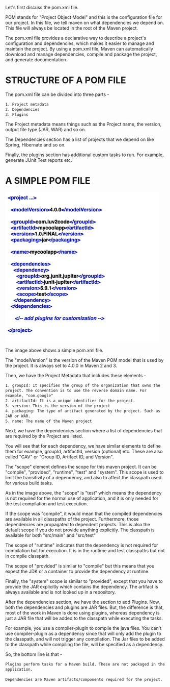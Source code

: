 Let's first discuss the pom.xml file.

POM stands for "Project Object Model" and this is the configuration file for our project. In this file, we tell maven on what dependencies we depend on. This file will always be located in the root of the Maven project.

The pom.xml file provides a declarative way to describe a project's configuration and dependencies, which makes it easier to manage and maintain the project. By using a pom.xml file, Maven can automatically download and manage dependencies, compile and package the project, and generate documentation.

# STRUCTURE OF A POM FILE

The pom.xml file can be divided into three parts - 

    1. Project metadata
    2. Dependencies
    3. Plugins

The Project metadata means things such as the Project name, the version, output file type (JAR, WAR) and so on.

The Dependencies section has a list of projects that we depend on like Spring, Hibernate and so on.

Finally, the plugins section has additional custom tasks to run. For example, generate JUnit Test reports etc.

# A SIMPLE POM FILE

![img_1.png](img_1.png)

The image above shows a simple pom.xml file.

The "modelVersion" is the version of the Maven POM model that is used by the project. It is always set to 4.0.0 in Maven 2 and 3.

Then, we have the Project Metadata that includes these elements - 

    1. groupId: It specifies the group of the organization that owns the project. The convention is to use the reverse domain name. For example, "com.google"
    2. artifactId: It is a unique identifier for the project.
    3. version: This is the version of the project
    4. packaging: The type of artifact generated by the project. Such as JAR or WAR.
    5. name: The name of the Maven project

Next, we have the dependencies section where a list of dependencies that are required by the Project are listed.

You will see that for each dependency, we have similar elements to define them for example, groupId, artifactId, version (optional) etc. These are also called "GAV" or "Group ID, Artifact ID, and Version".

The "scope" element defines the scope for this maven project. It can be "compile", "provided", "runtime", "test" and "system". This scope is used to limit the transitivity of a dependency, and also to affect the classpath used for various build tasks.

As in the image above, the "scope" is "test" which means the dependency is not required for the normal use of application, and it is only needed for the test compilation and test execution.

If the scope was "compile", it would mean that the compiled dependencies are available in all classpaths of the project. Furthermore, those dependencies are propagated to dependent projects. This is also the default scope if you do not provide anything explicitly. The classpath is available for both "src/main" and "src/test"

The scope of "runtime" indicates that the dependency is not required for compilation but for execution. It is in the runtime and test classpaths but not in compile classpath.

The scope of "provided" is similar to "compile" but this means that you expect the JDK or a container to provide the dependency at runtime.

Finally, the "system" scope is similar to "provided", except that you have to provide the JAR explicitly which contains the dependency. The artifact is always available and is not looked up in a repository.

After the dependencies section, we have the section to add Plugins. Now, both the dependencies and plugins are JAR files. But, the difference is that, most of the work in Maven is done using plugins, whereas dependency is just a JAR file that will be added to the classpath while executing the tasks.

For example, you use a compiler-plugin to compile the java files. You can't use compiler-plugin as a dependency since that will only add the plugin to the classpath, and will not trigger any compilation. The Jar files to be added to the classpath while compiling the file, will be specified as a dependency.

So, the bottom line is that - 

    Plugins perform tasks for a Maven build. These are not packaged in the application.

    Dependencies are Maven artifacts/components required for the project.


